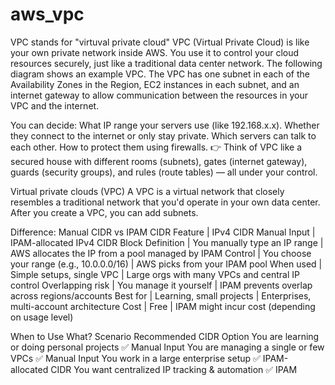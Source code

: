 # aws_vpc
VPC stands for "virtuval private cloud"
VPC (Virtual Private Cloud) is like your own private network inside AWS. You use it to control your cloud resources securely, just like a traditional data center network.
The following diagram shows an example VPC. The VPC has one subnet in each of the Availability Zones in the Region, EC2 instances in each subnet, and an internet gateway to allow communication between the resources in your VPC and the internet.

You can decide:
What IP range your servers use (like 192.168.x.x).
Whether they connect to the internet or only stay private.
Which servers can talk to each other.
How to protect them using firewalls.
👉 Think of VPC like a secured house with different rooms (subnets), gates (internet gateway), guards (security groups), and rules (route tables) — all under your control.

Virtual private clouds (VPC)
A VPC is a virtual network that closely resembles a traditional network that you'd operate in your own data center. After you create a VPC, you can add subnets.

Difference: Manual CIDR vs IPAM CIDR
Feature    | IPv4 CIDR Manual Input        | IPAM-allocated IPv4 CIDR Block
Definition | You manually type an IP range | AWS allocates the IP from a pool managed by IPAM
Control    | You choose your range (e.g., 10.0.0.0/16) | AWS picks from your IPAM pool
When used  | Simple setups, single VPC     | Large orgs with many VPCs and central IP control
Overlapping risk | You manage it yourself  | IPAM prevents overlap across regions/accounts
Best for   | Learning, small projects      | Enterprises, multi-account architecture
Cost       | Free                          | IPAM might incur cost (depending on usage level)

When to Use What?
Scenario	Recommended CIDR Option
You are learning or doing personal projects	✅ Manual Input
You are managing a single or few VPCs	✅ Manual Input
You work in a large enterprise setup	✅ IPAM-allocated CIDR
You want centralized IP tracking & automation	✅ IPAM







